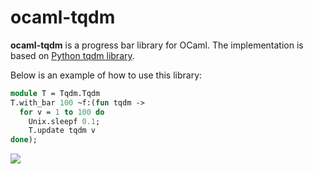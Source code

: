 # ocaml-tqdm
__ocaml-tqdm__ is a progress bar library for OCaml. The implementation is
based on [Python tqdm library](https://tqdm.github.io).

Below is an example of how to use this library:
```ocaml
module T = Tqdm.Tqdm
T.with_bar 100 ~f:(fun tqdm ->
  for v = 1 to 100 do
    Unix.sleepf 0.1;
    T.update tqdm v
done);
```

![][Screenshot]

  [Screenshot]: https://raw.githubusercontent.com/LaurentMazare/ocaml-tqdm/master/images/utop.gif

